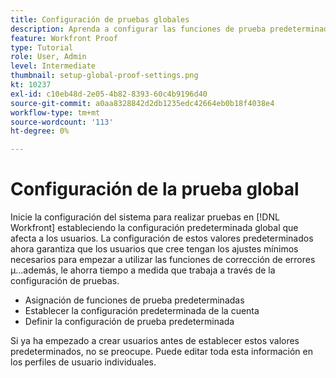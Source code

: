 ```yaml
---
title: Configuración de pruebas globales
description: Aprenda a configurar las funciones de prueba predeterminadas para los usuarios; configuración predeterminada de la cuenta de prueba; y la configuración de prueba predeterminada para pruebas .
feature: Workfront Proof
type: Tutorial
role: User, Admin
level: Intermediate
thumbnail: setup-global-proof-settings.png
kt: 10237
exl-id: c10eb48d-2e05-4b82-8393-60c4b9196d40
source-git-commit: a0aa8328842d2db1235edc42664eb0b18f4038e4
workflow-type: tm+mt
source-wordcount: '113'
ht-degree: 0%

---
```


# Configuración de la prueba global

Inicie la configuración del sistema para realizar pruebas en [!DNL Workfront] estableciendo la configuración predeterminada global que afecta a los usuarios. La configuración de estos valores predeterminados ahora garantiza que los usuarios que cree tengan los ajustes mínimos necesarios para empezar a utilizar las funciones de corrección de errores µ...además, le ahorra tiempo a medida que trabaja a través de la configuración de pruebas.

* Asignación de funciones de prueba predeterminadas
* Establecer la configuración predeterminada de la cuenta
* Definir la configuración de prueba predeterminada

Si ya ha empezado a crear usuarios antes de establecer estos valores predeterminados, no se preocupe. Puede editar toda esta información en los perfiles de usuario individuales.
